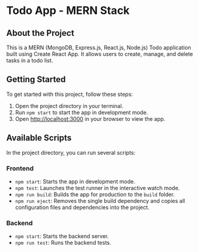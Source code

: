 # Todo App - MERN Stack

## About the Project
This is a MERN (MongoDB, Express.js, React.js, Node.js) Todo application built using Create React App. It allows users to create, manage, and delete tasks in a todo list.

## Getting Started
To get started with this project, follow these steps:

1. Open the project directory in your terminal.
2. Run `npm start` to start the app in development mode.
3. Open [http://localhost:3000](http://localhost:3000) in your browser to view the app.

## Available Scripts
In the project directory, you can run several scripts:

### Frontend

- `npm start`: Starts the app in development mode.
- `npm test`: Launches the test runner in the interactive watch mode.
- `npm run build`: Builds the app for production to the `build` folder.
- `npm run eject`: Removes the single build dependency and copies all configuration files and dependencies into the project.

### Backend

- `npm start`: Starts the backend server.
- `npm run test`: Runs the backend tests.

